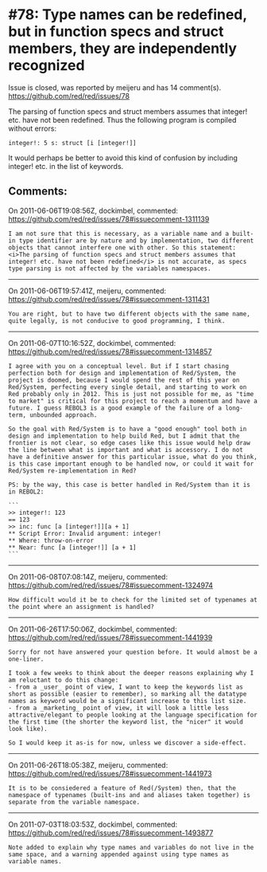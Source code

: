 
#78: Type names can be redefined, but in function specs and struct members, they are independently recognized
================================================================================
Issue is closed, was reported by meijeru and has 14 comment(s).
<https://github.com/red/red/issues/78>

The parsing of function specs and struct members assumes that integer! etc. have not been redefined. Thus the following program is compiled without errors:

```
integer!: 5 s: struct [i [integer!]]
```

It would perhaps be better to avoid this kind of confusion by including integer! etc. in the list of keywords.



Comments:
--------------------------------------------------------------------------------

On 2011-06-06T19:08:56Z, dockimbel, commented:
<https://github.com/red/red/issues/78#issuecomment-1311139>

    I am not sure that this is necessary, as a variable name and a built-in type identifier are by nature and by implementation, two different objects that cannot interfere one with other. So this statement: <i>The parsing of function specs and struct members assumes that integer! etc. have not been redefined</i> is not accurate, as specs type parsing is not affected by the variables namespaces.

--------------------------------------------------------------------------------

On 2011-06-06T19:57:41Z, meijeru, commented:
<https://github.com/red/red/issues/78#issuecomment-1311431>

    You are right, but to have two different objects with the same name, quite legally, is not conducive to good programming, I think.

--------------------------------------------------------------------------------

On 2011-06-07T10:16:52Z, dockimbel, commented:
<https://github.com/red/red/issues/78#issuecomment-1314857>

    I agree with you on a conceptual level. But if I start chasing perfection both for design and implementation of Red/System, the project is doomed, because I would spend the rest of this year on Red/System, perfecting every single detail, and starting to work on Red probably only in 2012. This is just not possible for me, as "time to market" is critical for this project to reach a momentum and have a future. I guess REBOL3 is a good example of the failure of a long-term, unbounded approach.
    
    So the goal with Red/System is to have a "good enough" tool both in design and implementation to help build Red, but I admit that the frontier is not clear, so edge cases like this issue would help draw the line between what is important and what is accessory. I do not have a definitive answer for this particular issue, what do you think, is this case important enough to be handled now, or could it wait for Red/System re-implementation in Red?
    
    PS: by the way, this case is better handled in Red/System than it is in REBOL2:
    
    ```
    >> integer!: 123
    == 123
    >> inc: func [a [integer!]][a + 1]
    ** Script Error: Invalid argument: integer!
    ** Where: throw-on-error
    ** Near: func [a [integer!]] [a + 1]
    ```

--------------------------------------------------------------------------------

On 2011-06-08T07:08:14Z, meijeru, commented:
<https://github.com/red/red/issues/78#issuecomment-1324974>

    How difficult would it be to check for the limited set of typenames at the point where an assignment is handled? 

--------------------------------------------------------------------------------

On 2011-06-26T17:50:06Z, dockimbel, commented:
<https://github.com/red/red/issues/78#issuecomment-1441939>

    Sorry for not have answered your question before. It would almost be a one-liner.
    
    I took a few weeks to think about the deeper reasons explaining why I am reluctant to do this change: 
    - from a _user_ point of view, I want to keep the keywords list as short as possible (easier to remember), so marking all the datatype names as keyword would be a significant increase to this list size.
    - from a _marketing_ point of view, it will look a little less attractive/elegant to people looking at the language specification for the first time (the shorter the keyword list, the "nicer" it would look like).
    
    So I would keep it as-is for now, unless we discover a side-effect.

--------------------------------------------------------------------------------

On 2011-06-26T18:05:38Z, meijeru, commented:
<https://github.com/red/red/issues/78#issuecomment-1441973>

    It is to be consiedered a feature of Red(/System) then, that the namespace of typenames (built-ins and and aliases taken together) is separate from the variable namespace.

--------------------------------------------------------------------------------

On 2011-07-03T18:03:53Z, dockimbel, commented:
<https://github.com/red/red/issues/78#issuecomment-1493877>

    Note added to explain why type names and variables do not live in the same space, and a warning appended against using type names as variable names.

